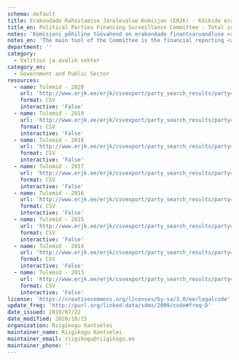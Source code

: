```yaml
---
schema: default
title: Erakondade Rahastamise Järelevalve Komisjon (ERJK) - Kõikide erakondade tulemid
title_en: Political Parties Financing Surveillance Committee - Total incomes of every party
notes: 'Komisjoni põhiline töövahend on erakondade finantsaruandluse <a href=http://www.erjk.ee/et/aruanded/erakondade-tulud-ja-laekumised>infosüsteem</a>, mille kaudu kogutakse ja avalikustatakse erakondade rahastamisega seotud aruandlus usladusväärselt ning võrreldaval kujul. Tulude kohta saab detailsemaid päringuid teha <a href=http://www.erjk.ee/et/rahastamise-aruanded/tulemid>siit</a>'
notes_en: 'The main tool of the Committee is the financial reporting <a href=http://www.erjk.ee/et/aruanded/erakondade-tulud-ja-laekumised>information system</a>, through which the reports on the finances of political parties are collected and published reliably and in a comparable format.'
department: ''
category:
  - Valitsus ja avalik sektor
category_en:
  - Government and Public Sector
resources:
  - name: Tulemid - 2020
    url: 'http://www.erjk.ee/erjk/csvexport/party_search_results/party=all_by_party&period=2020&type=quarter&form_id=erjk_report_party_search_results_form'
    format: CSV
    interactive: 'False'
  - name: Tulemid - 2019
    url: 'http://www.erjk.ee/erjk/csvexport/party_search_results/party=all_by_party&period=2019&type=quarter&form_id=erjk_report_party_search_results_form'
    format: CSV
    interactive: 'False'
  - name: Tulemid - 2018
    url: 'http://www.erjk.ee/erjk/csvexport/party_search_results/party=all_by_party&period=2018&type=quarter&form_id=erjk_report_party_search_results_form'
    format: CSV
    interactive: 'False'
  - name: Tulemid - 2017
    url: 'http://www.erjk.ee/erjk/csvexport/party_search_results/party=all_by_party&period=2017&type=quarter&form_id=erjk_report_party_search_results_form'
    format: CSV
    interactive: 'False'
  - name: Tulemid - 2016
    url: 'http://www.erjk.ee/erjk/csvexport/party_search_results/party=all_by_party&period=2016&type=quarter&form_id=erjk_report_party_search_results_form'
    format: CSV
    interactive: 'False'
  - name: Tulemid - 2015
    url: 'http://www.erjk.ee/erjk/csvexport/party_search_results/party=all_by_party&period=2015&type=quarter&form_id=erjk_report_party_search_results_form'
    format: CSV
    interactive: 'False'
  - name: Tulemid - 2014
    url: 'http://www.erjk.ee/erjk/csvexport/party_search_results/party=all_by_party&period=2014&type=quarter&form_id=erjk_report_party_search_results_form'
    format: CSV
    interactive: 'False'
  - name: Tulemid - 2013
    url: 'http://www.erjk.ee/erjk/csvexport/party_search_results/party=all_by_party&period=2013&type=quarter&form_id=erjk_report_party_search_results_form'
    format: CSV
    interactive: 'False'
license: 'https://creativecommons.org/licenses/by-sa/3.0/ee/legalcode'
update_freq: 'http://purl.org/linked-data/sdmx/2009/code#freq-D'
date_issued: 2019/07/22
date_modified: 2020/10/15
organization: Riigikogu Kantselei
maintainer_name: Riigikogu Kantselei
maintainer_email: riigikogu@riigikogu.ee
maintainer_phone: ''
---
```

